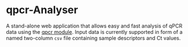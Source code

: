# qpcr-Analyser
A stand-alone web application that allows easy and fast analysis of qPCR data using the <a href = "https://github.com/NoahHenrikKleinschmidt/qpcr.git">qpcr module</a>. 
Input data is currently supported in form of a named two-column `csv` file containing sample descriptors and Ct values.
